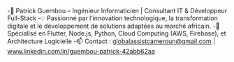 -📌 Patrick Guembou – Ingénieur Informaticien | Consultant IT & Développeur Full-Stack
-💡 Passionné par l’innovation technologique, la transformation digitale et le développement de solutions adaptées au marché africain.
-🚀 Spécialisé en Flutter, Node.js, Python, Cloud Computing (AWS, Firebase), et Architecture Logicielle
-📫 Contact : globalassistcameroun@gmail.com | www.linkedin.com/in/guembou-patrick-42abb62aa



<!---
Gp237/Gp237 is a ✨ special ✨ repository because its `README.md` (this file) appears on your GitHub profile.
You can click the Preview link to take a look at your changes.
<script src="https://platform.linkedin.com/badges/js/profile.js" async defer type="text/javascript"></script>
--->
